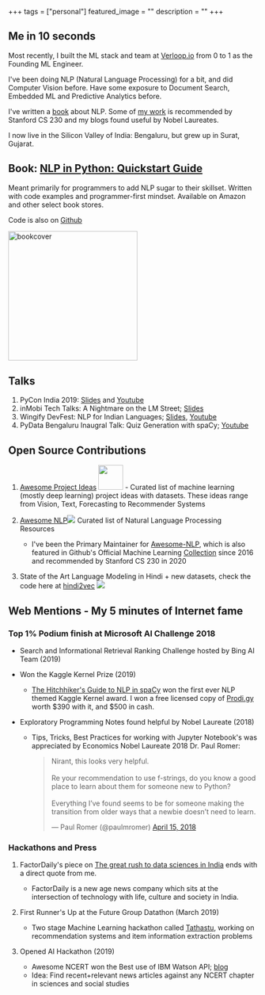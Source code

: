 +++
tags = ["personal"]
featured_image = ""
description = ""
+++

## Me in 10 seconds

Most recently, I built the ML stack and team at [Verloop.io](https://verloop.io) from 0 to 1 as the Founding ML Engineer. 

I've been doing NLP (Natural Language Processing) for a bit, and did Computer Vision before. Have some exposure to Document Search, Embedded ML and Predictive Analytics before. 

I've written a [book](#book) about NLP. Some of [my work](https://github.com/keon/awesome-nlp) is recommended by Stanford CS 230 and my blogs found useful by Nobel Laureates. 

I now live in the Silicon Valley of India: Bengaluru, but grew up in Surat, Gujarat. 

## Book: [NLP in Python: Quickstart Guide](https://read.amazon.in/kp/embed?asin=B07L3PLQS1&preview=newtab&linkCode=kpe&ref_=cm_sw_r_kb_dp_MRBPRC9ZWRC8B4SKT74X)

Meant primarily for programmers to add NLP sugar to their skillset. Written with code examples and programmer-first mindset. Available on Amazon and other select book stores.  

Code is also on [Github](https://github.com/NirantK/nlp-python-deep-learning)

<img src="https://images-eu.ssl-images-amazon.com/images/I/41uaueSqtUL._SX260_.jpg" alt="bookcover" style="width:261px;"/>

## Talks
1. PyCon India 2019: [Slides](http://bit.ly/pycon2019talk) and [Youtube](https://youtu.be/UM56FDjSx9g)
2. inMobi Tech Talks: A Nightmare on the LM Street; [Slides](http://bit.ly/nirant-talk-inmobi)
3. Wingify DevFest: NLP for Indian Languages; [Slides](http://bit.ly/nirant-talk-1), [Youtube](https://www.youtube.com/watch?v=WiqV2W7tNc8) 
4. PyData Bengaluru Inaugral Talk: Quiz Generation with spaCy; [Youtube](https://www.youtube.com/watch?v=lsIXsnmICOM)

## Open Source Contributions 

1. [Awesome Project Ideas](https://github.com/NirantK/awesome-project-ideas) <img src="https://img.shields.io/github/stars/NirantK/awesome-project-ideas?style=social" style="width:50px;display: inline-block;"/> - Curated list of machine learning (mostly deep learning) project ideas with datasets. These ideas range from Vision, Text, Forecasting to Recommender Systems

2. [Awesome NLP](https://github.com/keon/awesome-nlp)<img src= "https://img.shields.io/github/stars/keon/awesome-nlp?style=social"> Curated list of Natural Language Processing Resources 
	* I've been the Primary Maintainer for [Awesome-NLP](https://github.com/keon/awesome-nlp), which is also featured in Github's Official Machine Learning [Collection](https://github.com/collections/machine-learning) since 2016 and recommended by Stanford CS 230 in 2020

3. State of the Art Language Modeling in Hindi + new datasets, check the code here at [hindi2vec](https://github.com/NirantK/hindi2vec) <img src= "https://img.shields.io/github/stars/NirantK/hindi2vec?style=social"> 

## Web Mentions - My 5 minutes of Internet fame

### Top 1% Podium finish at Microsoft AI Challenge 2018

* Search and Informational Retrieval Ranking Challenge hosted by Bing AI Team (2019)

* Won the Kaggle Kernel Prize (2019)
	* [The Hitchhiker's Guide to NLP in spaCy](https://www.kaggle.com/nirant/hitchhiker-s-guide-to-nlp-in-spacy/) won the first ever NLP themed Kaggle Kernel award. I won a free licensed copy of [Prodi.gy](https://prodi.gy/) worth $390 with it, and $500 in cash. 

* Exploratory Programming Notes found helpful by Nobel Laureate (2018)
	* Tips, Tricks, Best Practices for working with Jupyter Notebook's was appreciated by Economics Nobel Laureate 2018 Dr. Paul Romer: <blockquote class="twitter-tweet" data-lang="en" data-theme="dark"><p lang="en" dir="ltr">Nirant, this looks very helpful. <br><br>Re your recommendation to use f-strings, do you know a good place to learn about them for someone new to Python? <br><br>Everything I’ve found seems to be for someone making the transition from older ways that a newbie doesn’t need to learn.</p>&mdash; Paul Romer (@paulmromer) <a href="https://twitter.com/paulmromer/status/985518009879089152?ref_src=twsrc%5Etfw">April 15, 2018</a></blockquote> <script async src="https://platform.twitter.com/widgets.js" charset="utf-8"></script> 

### Hackathons and Press

1. FactorDaily's piece on [The great rush to data sciences in India](https://factordaily.com/rush-training-data-science-machine-learning-ai-india/) ends with a direct quote from me. 
	* FactorDaily is a new age news company which sits at the intersection of technology with life, culture and society in India.

2. First Runner's Up at the Future Group Datathon (March 2019)
	* Two stage Machine Learning hackathon called [Tathastu](https://www.tathastu.ai/datathon), working on recommendation systems and item information extraction problems

3. Opened AI Hackathon (2019)
	* Awesome NCERT won the Best use of IBM Watson API; [blog](https://medium.com/opened-ai/global-hackweek-winners-2017-a9e5da513270)
	* Idea: Find recent+relevant news articles against any NCERT chapter in sciences and social studies